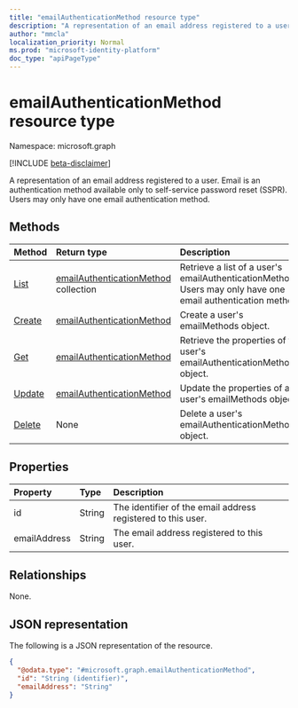 ```yaml
---
title: "emailAuthenticationMethod resource type"
description: "A representation of an email address registered to a user. Email is an authentication method available only to self-service password reset (SSPR)"
author: "mmcla"
localization_priority: Normal
ms.prod: "microsoft-identity-platform"
doc_type: "apiPageType"
---
```


# emailAuthenticationMethod resource type

Namespace: microsoft.graph

[!INCLUDE [beta-disclaimer](../../includes/beta-disclaimer.md)]

A representation of an email address registered to a user. Email is an authentication method available only to self-service password reset (SSPR). Users may only have one email authentication method.


## Methods
|Method|Return type|Description|
|:---|:---|:---|
|[List](../api/emailauthenticationmethod-list.md)|[emailAuthenticationMethod](../resources/emailauthenticationmethod.md) collection|Retrieve a list of a user's emailAuthenticationMethods. Users may only have one email authentication method.|
|[Create](../api/emailauthenticationmethod-post.md)|[emailAuthenticationMethod](../resources/emailauthenticationmethod.md)|Create a user's emailMethods object.|
|[Get](../api/emailauthenticationmethod-get.md)|[emailAuthenticationMethod](../resources/emailauthenticationmethod.md)|Retrieve the properties  of the user's emailAuthenticationMethod object.|
|[Update](../api/emailauthenticationmethod-update.md)|[emailAuthenticationMethod](../resources/emailauthenticationmethod.md)|Update the properties of a user's emailMethods object.|
|[Delete](../api/emailauthenticationmethod-delete.md)|None|Delete a user's emailAuthenticationMethod object.|


## Properties
|Property|Type|Description|
|:---|:---|:---|
|id|String|The identifier of the email address registered to this user.|
|emailAddress|String|The email address registered to this user.|

## Relationships
None.

## JSON representation
The following is a JSON representation of the resource.
<!-- {
  "blockType": "resource",
  "keyProperty": "id",
  "@odata.type": "microsoft.graph.emailAuthenticationMethod",
  "baseType": "microsoft.graph.authenticationMethod",
  "openType": false
}
-->
``` json
{
  "@odata.type": "#microsoft.graph.emailAuthenticationMethod",
  "id": "String (identifier)",
  "emailAddress": "String"
}
```

